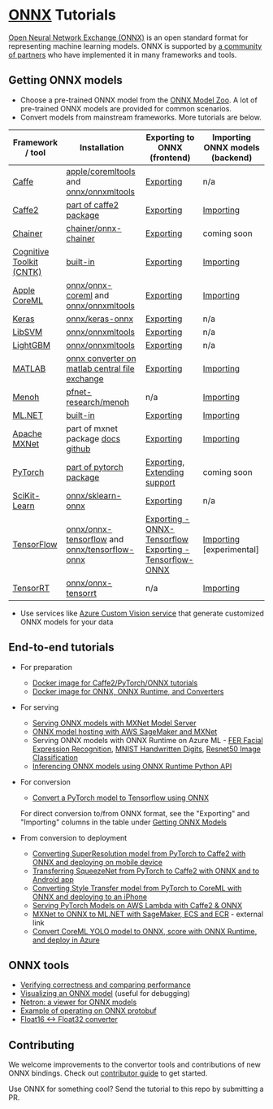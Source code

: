# [ONNX](https://github.com/onnx/onnx) Tutorials

[Open Neural Network Exchange (ONNX)](http://onnx.ai/) is an open standard format for representing machine learning models. ONNX is supported by [a community of partners](https://onnx.ai/supported-tools) who have implemented it in many frameworks and tools.

## Getting ONNX models

* Choose a pre-trained ONNX model from the [ONNX Model Zoo](https://github.com/onnx/models). A lot of pre-trained ONNX models are provided for common scenarios.
* Convert models from mainstream frameworks. More tutorials are below.

| Framework / tool | Installation | Exporting to ONNX (frontend) | Importing ONNX models (backend) |
| --- | --- | --- | --- |
| [Caffe](https://github.com/BVLC/caffe) | [apple/coremltools](https://github.com/apple/coremltools) and [onnx/onnxmltools](https://github.com/onnx/onnxmltools) | [Exporting](https://github.com/onnx/onnx-docker/blob/master/onnx-ecosystem/converter_scripts/caffe_coreml_onnx.ipynb) | n/a |
| [Caffe2](http://caffe2.ai) | [part of caffe2 package](https://github.com/pytorch/pytorch/tree/master/caffe2/python/onnx) | [Exporting](tutorials/Caffe2OnnxExport.ipynb) | [Importing](tutorials/OnnxCaffe2Import.ipynb) |
| [Chainer](https://chainer.org/) | [chainer/onnx-chainer](https://github.com/chainer/onnx-chainer) | [Exporting](tutorials/ChainerOnnxExport.ipynb) | coming soon |
| [Cognitive Toolkit (CNTK)](https://www.microsoft.com/en-us/cognitive-toolkit/) | [built-in](https://docs.microsoft.com/en-us/cognitive-toolkit/setup-cntk-on-your-machine) | [Exporting](tutorials/CntkOnnxExport.ipynb) | [Importing](tutorials/OnnxCntkImport.ipynb) |
| [Apple CoreML](https://developer.apple.com/documentation/coreml) | [onnx/onnx-coreml](https://github.com/onnx/onnx-coreml) and [onnx/onnxmltools](https://github.com/onnx/onnxmltools) | [Exporting](https://github.com/onnx/onnx-docker/blob/master/onnx-ecosystem/converter_scripts/coreml_onnx.ipynb) | [Importing](tutorials/OnnxCoremlImport.ipynb) |
| [Keras](https://github.com/keras-team/keras) | [onnx/keras-onnx](https://github.com/onnx/keras-onnx) | [Exporting](https://github.com/onnx/onnx-docker/blob/master/onnx-ecosystem/converter_scripts/keras_onnx.ipynb) | n/a |
| [LibSVM](https://github.com/cjlin1/libsvm) | [onnx/onnxmltools](https://github.com/onnx/onnxmltools) | [Exporting](https://github.com/onnx/onnx-docker/blob/master/onnx-ecosystem/converter_scripts/libsvm_onnx.ipynb) | n/a |
| [LightGBM](https://github.com/Microsoft/LightGBM) | [onnx/onnxmltools](https://github.com/onnx/onnxmltools) | [Exporting](https://github.com/onnx/onnx-docker/blob/master/onnx-ecosystem/converter_scripts/lightgbm_onnx.ipynb) | n/a |
| [MATLAB](https://www.mathworks.com/) | [onnx converter on matlab central file exchange](https://www.mathworks.com/matlabcentral/fileexchange/67296) | [Exporting](https://www.mathworks.com/help/deeplearning/ref/exportonnxnetwork.html) | [Importing](https://www.mathworks.com/help/deeplearning/ref/importonnxnetwork.html) |
| [Menoh](https://github.com/pfnet-research/menoh) | [pfnet-research/menoh](https://github.com/pfnet-research/menoh) | n/a | [Importing](tutorials/OnnxMenohHaskellImport.ipynb) |
| [ML.NET](https://github.com/dotnet/machinelearning/) | [built-in](https://www.nuget.org/packages/Microsoft.ML/) | [Exporting](https://github.com/dotnet/machinelearning/blob/master/test/Microsoft.ML.Tests/OnnxConversionTest.cs) | [Importing](https://github.com/dotnet/machinelearning/blob/master/test/Microsoft.ML.OnnxTransformerTest/OnnxTransformTests.cs) |
| [Apache MXNet](http://mxnet.incubator.apache.org/) | part of mxnet package [docs](http://mxnet.incubator.apache.org/api/python/contrib/onnx.html) [github](https://github.com/apache/incubator-mxnet/tree/master/python/mxnet/contrib/onnx) | [Exporting](tutorials/MXNetONNXExport.ipynb) | [Importing](tutorials/OnnxMxnetImport.ipynb) |
| [PyTorch](http://pytorch.org/) | [part of pytorch package](http://pytorch.org/docs/master/onnx.html) | [Exporting](tutorials/PytorchOnnxExport.ipynb), [Extending support](tutorials/PytorchAddExportSupport.md) | coming soon |
| [SciKit-Learn](http://scikit-learn.org/) | [onnx/sklearn-onnx](https://github.com/onnx/sklearn-onnx) | [Exporting](http://onnx.ai/sklearn-onnx/index.html) | n/a |
| [TensorFlow](https://www.tensorflow.org/) | [onnx/onnx-tensorflow](https://github.com/onnx/onnx-tensorflow) and [onnx/tensorflow-onnx](https://github.com/onnx/tensorflow-onnx) | [Exporting - ONNX-Tensorflow](tutorials/OnnxTensorflowExport.ipynb)<br>[Exporting - Tensorflow-ONNX](https://github.com/onnx/tensorflow-onnx/blob/master/examples/call_coverter_via_python.py) | [Importing](tutorials/OnnxTensorflowImport.ipynb) [experimental] |
| [TensorRT](https://developer.nvidia.com/tensorrt) | [onnx/onnx-tensorrt](https://github.com/onnx/onnx-tensorrt) | n/a | [Importing](https://github.com/onnx/onnx-tensorrt/blob/master/README.md) |

* Use services like [Azure Custom Vision service](https://docs.microsoft.com/en-us/azure/cognitive-services/Custom-Vision-Service/custom-vision-onnx-windows-ml) that generate customized ONNX models for your data

## End-to-end tutorials

* For preparation
  * [Docker image for Caffe2/PyTorch/ONNX tutorials](pytorch_caffe2_docker.md)
  * [Docker image for ONNX, ONNX Runtime, and Converters](https://github.com/onnx/onnx-docker/tree/master/onnx-ecosystem)

* For serving
  * [Serving ONNX models with MXNet Model Server](tutorials/ONNXMXNetServer.ipynb)
  * [ONNX model hosting with AWS SageMaker and MXNet](https://github.com/awslabs/amazon-sagemaker-examples/blob/master/sagemaker-python-sdk/mxnet_onnx_eia/mxnet_onnx_eia.ipynb) 
  * Serving ONNX models with ONNX Runtime on Azure ML - [FER Facial Expression Recognition](https://github.com/Azure/MachineLearningNotebooks/blob/master/how-to-use-azureml/deployment/onnx/onnx-inference-facial-expression-recognition-deploy.ipynb), [MNIST Handwritten Digits](https://github.com/Azure/MachineLearningNotebooks/blob/master/how-to-use-azureml/deployment/onnx/onnx-inference-mnist-deploy.ipynb), [Resnet50 Image Classification](https://github.com/Azure/MachineLearningNotebooks/blob/master/how-to-use-azureml/deployment/onnx/onnx-modelzoo-aml-deploy-resnet50.ipynb)
  * [Inferencing ONNX models using ONNX Runtime Python API](https://microsoft.github.io/onnxruntime/auto_examples/plot_load_and_predict.html#sphx-glr-auto-examples-plot-load-and-predict-py)

* For conversion
  * [Convert a PyTorch model to Tensorflow using ONNX](tutorials/PytorchTensorflowMnist.ipynb)

  For direct conversion to/from ONNX format, see the "Exporting" and "Importing" columns in the table under [Getting ONNX Models](tutorials#getting-onnx-models)

* From conversion to deployment
  * [Converting SuperResolution model from PyTorch to Caffe2 with ONNX and deploying on mobile device](tutorials/PytorchCaffe2SuperResolution.ipynb)
  * [Transferring SqueezeNet from PyTorch to Caffe2 with ONNX and to Android app](tutorials/PytorchCaffe2MobileSqueezeNet.ipynb)
  * [Converting Style Transfer model from PyTorch to CoreML with ONNX and deploying to an iPhone](https://github.com/onnx/tutorials/tree/master/examples/CoreML/ONNXLive)
  * [Serving PyTorch Models on AWS Lambda with Caffe2 & ONNX](https://machinelearnings.co/serving-pytorch-models-on-aws-lambda-with-caffe2-onnx-7b096806cfac)
  * [MXNet to ONNX to ML.NET with SageMaker, ECS and ECR](https://cosminsanda.com/posts/mxnet-to-onnx-to-ml.net-with-sagemaker-ecs-and-ecr/) - external link
  * [Convert CoreML YOLO model to ONNX, score with ONNX Runtime, and deploy in Azure](https://github.com/Azure/MachineLearningNotebooks/blob/master/how-to-use-azureml/deployment/onnx/onnx-convert-aml-deploy-tinyyolo.ipynb)
  

## ONNX tools

* [Verifying correctness and comparing performance](tutorials/CorrectnessVerificationAndPerformanceComparison.ipynb)
* [Visualizing an ONNX model](tutorials/VisualizingAModel.md) (useful for debugging)
* [Netron: a viewer for ONNX models](https://github.com/lutzroeder/Netron)
* [Example of operating on ONNX protobuf](https://github.com/onnx/onnx/blob/master/onnx/examples/Protobufs.ipynb)
* [Float16 <-> Float32 converter](https://github.com/onnx/onnx-docker/blob/master/onnx-ecosystem/converter_scripts/float32_float16_onnx.ipynb)

## Contributing

We welcome improvements to the convertor tools and contributions of new ONNX bindings. Check out [contributor guide](https://github.com/onnx/onnx/blob/master/docs/CONTRIBUTING.md) to get started.

Use ONNX for something cool? Send the tutorial to this repo by submitting a PR.
